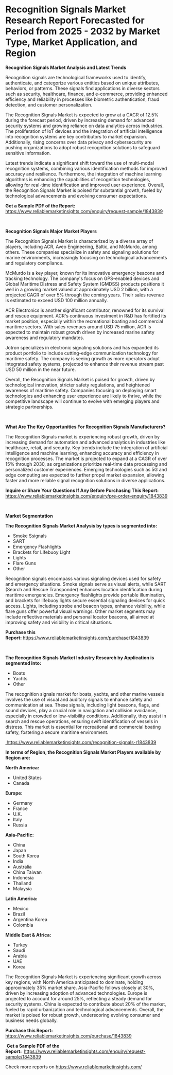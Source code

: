 <p><h1>Recognition Signals Market Research Report Forecasted for Period from 2025 -  2032 by Market Type, Market Application, and Region</h1></p><p><strong>Recognition Signals Market Analysis and Latest Trends</strong></p>
<p><p>Recognition signals are technological frameworks used to identify, authenticate, and categorize various entities based on unique attributes, behaviors, or patterns. These signals find applications in diverse sectors such as security, healthcare, finance, and e-commerce, providing enhanced efficiency and reliability in processes like biometric authentication, fraud detection, and customer personalization.</p><p>The Recognition Signals Market is expected to grow at a CAGR of 12.5% during the forecast period, driven by increasing demand for advanced security systems and growing reliance on data analytics across industries. The proliferation of IoT devices and the integration of artificial intelligence into recognition systems are key contributors to market expansion. Additionally, rising concerns over data privacy and cybersecurity are pushing organizations to adopt robust recognition solutions to safeguard sensitive information.</p><p>Latest trends indicate a significant shift toward the use of multi-modal recognition systems, combining various identification methods for improved accuracy and resilience. Furthermore, the integration of machine learning algorithms is enhancing the capabilities of recognition technologies, allowing for real-time identification and improved user experience. Overall, the Recognition Signals Market is poised for substantial growth, fueled by technological advancements and evolving consumer expectations.</p></p>
<p><strong>Get a Sample PDF of the Report:&nbsp;</strong> <a href="https://www.reliablemarketinsights.com/enquiry/request-sample/1843839?utm_campaign=3040&utm_medium=2&utm_source=Github&utm_content=ia&utm_term=09042025&utm_id=recognition-signals">https://www.reliablemarketinsights.com/enquiry/request-sample/1843839</a></p>
<p>&nbsp;</p>
<p><strong>Recognition Signals Major Market Players</strong></p>
<p><p>The Recognition Signals Market is characterized by a diverse array of players, including ACR, Aveo Engineering, Baltic, and McMurdo, among others. These companies specialize in safety and signaling solutions for marine environments, increasingly focusing on technological advancements and regulatory compliance.</p><p>McMurdo is a key player, known for its innovative emergency beacons and tracking technology. The company's focus on GPS-enabled devices and Global Maritime Distress and Safety System (GMDSS) products positions it well in a growing market valued at approximately USD 2 billion, with a projected CAGR of over 5% through the coming years. Their sales revenue is estimated to exceed USD 100 million annually.</p><p>ACR Electronics is another significant contributor, renowned for its survival and rescue equipment. ACR's continuous investment in R&D has fortified its market position, especially within the recreational boating and commercial maritime sectors. With sales revenues around USD 75 million, ACR is expected to maintain robust growth driven by increased marine safety awareness and regulatory mandates.</p><p>Jotron specializes in electronic signaling solutions and has expanded its product portfolio to include cutting-edge communication technology for maritime safety. The company is seeing growth as more operators adopt integrated safety systems, projected to enhance their revenue stream past USD 50 million in the near future.</p><p>Overall, the Recognition Signals Market is poised for growth, driven by technological innovation, stricter safety regulations, and heightened awareness of maritime safety. Companies focusing on deploying smart technologies and enhancing user experience are likely to thrive, while the competitive landscape will continue to evolve with emerging players and strategic partnerships.</p></p>
<p>&nbsp;</p>
<p><strong>What Are The Key Opportunities For Recognition Signals Manufacturers?</strong></p>
<p><p>The Recognition Signals market is experiencing robust growth, driven by increasing demand for automation and advanced analytics in industries like healthcare, retail, and security. Key trends include the integration of artificial intelligence and machine learning, enhancing accuracy and efficiency in recognition processes. The market is projected to expand at a CAGR of over 15% through 2030, as organizations prioritize real-time data processing and personalized customer experiences. Emerging technologies such as 5G and edge computing are expected to further propel market expansion, allowing faster and more reliable signal recognition solutions in diverse applications.</p></p>
<p><strong>Inquire or Share Your Questions If Any Before Purchasing This Report:</strong> <a href="https://www.reliablemarketinsights.com/enquiry/pre-order-enquiry/1843839?utm_campaign=3040&utm_medium=2&utm_source=Github&utm_content=ia&utm_term=09042025&utm_id=recognition-signals">https://www.reliablemarketinsights.com/enquiry/pre-order-enquiry/1843839</a></p>
<p>&nbsp;</p>
<p><strong>Market Segmentation</strong></p>
<p><strong>The Recognition Signals Market Analysis by types is segmented into:</strong></p>
<p><ul><li>Smoke Ssignals</li><li>SART</li><li>Emergency Flashlights</li><li>Brackets for Lifebuoy Light</li><li>Lights</li><li>Flare Guns</li><li>Other</li></ul></p>
<p><p>Recognition signals encompass various signaling devices used for safety and emergency situations. Smoke signals serve as visual alerts, while SART (Search and Rescue Transponder) enhances location identification during maritime emergencies. Emergency flashlights provide portable illumination, and brackets for lifebuoy lights secure essential signaling devices for quick access. Lights, including strobe and beacon types, enhance visibility, while flare guns offer powerful visual warnings. Other market segments may include reflective materials and personal locator beacons, all aimed at improving safety and visibility in critical situations.</p></p>
<p><strong>Purchase this Report:&nbsp;</strong><a href="https://www.reliablemarketinsights.com/purchase/1843839?utm_campaign=3040&utm_medium=2&utm_source=Github&utm_content=ia&utm_term=09042025&utm_id=recognition-signals">https://www.reliablemarketinsights.com/purchase/1843839</a></p>
<p>&nbsp;</p>
<p><strong>The Recognition Signals Market Industry Research by Application is segmented into:</strong></p>
<p><ul><li>Boats</li><li>Yachts</li><li>Other</li></ul></p>
<p><p>The recognition signals market for boats, yachts, and other marine vessels involves the use of visual and auditory signals to enhance safety and communication at sea. These signals, including light beacons, flags, and sound devices, play a crucial role in navigation and collision avoidance, especially in crowded or low-visibility conditions. Additionally, they assist in search and rescue operations, ensuring swift identification of vessels in distress. This market is essential for recreational and commercial boating safety, fostering a secure maritime environment.</p></p>
<p><a href="https://www.reliablemarketinsights.com/recognition-signals-r1843839?utm_campaign=3040&utm_medium=2&utm_source=Github&utm_content=ia&utm_term=09042025&utm_id=recognition-signals">&nbsp;https://www.reliablemarketinsights.com/recognition-signals-r1843839</a></p>
<p><strong>In terms of Region, the Recognition Signals Market Players available by Region are:</strong></p>
<p>
    <p> <strong> North America: </strong>
        <ul>
            <li>United States</li>
            <li>Canada</li>
        </ul>
        </p> 
    <p> <strong> Europe: </strong>
        <ul>
            <li>Germany</li>
            <li>France</li>
            <li>U.K.</li>
            <li>Italy</li>
            <li>Russia</li>
        </ul>
        </p> 
    <p> <strong> Asia-Pacific: </strong>
        <ul>
            <li>China</li>
            <li>Japan</li>
            <li>South Korea</li>
            <li>India</li>
            <li>Australia</li>
            <li>China Taiwan</li>
            <li>Indonesia</li>
            <li>Thailand</li>
            <li>Malaysia</li>
        </ul>
        </p> 
    <p> <strong> Latin America: </strong>
        <ul>
            <li>Mexico</li>
            <li>Brazil</li>
            <li>Argentina Korea</li>
            <li>Colombia</li>
        </ul>
        </p> 
    <p> <strong> Middle East & Africa: </strong>
        <ul>
            <li>Turkey</li>
            <li>Saudi</li>
            <li>Arabia</li>
            <li>UAE</li>
            <li>Korea</li>
        </ul>
    </p>
    </p>
<p><p>The Recognition Signals Market is experiencing significant growth across key regions, with North America anticipated to dominate, holding approximately 35% market share. Asia-Pacific follows closely at 30%, driven by increasing adoption of advanced technologies. Europe is projected to account for around 25%, reflecting a steady demand for security systems. China is expected to contribute about 20% of the market, fueled by rapid urbanization and technological advancements. Overall, the market is poised for robust growth, underscoring evolving consumer and business needs globally.</p></p>
<p><strong>Purchase this Report: </strong><a href="https://www.reliablemarketinsights.com/purchase/1843839?utm_campaign=3040&utm_medium=2&utm_source=Github&utm_content=ia&utm_term=09042025&utm_id=recognition-signals">https://www.reliablemarketinsights.com/purchase/1843839</a></p>
<p>&nbsp;<strong>Get a Sample PDF of the Report:&nbsp;&nbsp;</strong><a href="https://www.reliablemarketinsights.com/enquiry/request-sample/1843839?utm_campaign=3040&utm_medium=2&utm_source=Github&utm_content=ia&utm_term=09042025&utm_id=recognition-signals">https://www.reliablemarketinsights.com/enquiry/request-sample/1843839</a></p>
<p><strong></strong></p>
<p>Check more reports on <a href="https://www.reliablemarketinsights.com/?utm_campaign=3040&utm_medium=2&utm_source=Github&utm_content=ia&utm_term=09042025&utm_id=recognition-signals">https://www.reliablemarketinsights.com/</a></p>